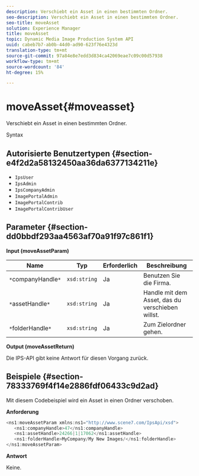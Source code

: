 ```yaml
---
description: Verschiebt ein Asset in einen bestimmten Ordner.
seo-description: Verschiebt ein Asset in einen bestimmten Ordner.
seo-title: moveAsset
solution: Experience Manager
title: moveAsset
topic: Dynamic Media Image Production System API
uuid: cabeb7b7-ab0b-44d0-ad90-623f76e4323d
translation-type: tm+mt
source-git-commit: 97a84e8e7edd3d834ca42069eae7c09c00d57938
workflow-type: tm+mt
source-wordcount: '84'
ht-degree: 15%

---
```



# moveAsset{#moveasset}

Verschiebt ein Asset in einen bestimmten Ordner.

Syntax

## Autorisierte Benutzertypen {#section-e4f2d2a58132450aa36da6377134211e}

* `IpsUser`
* `IpsAdmin`
* `IpsCompanyAdmin`
* `ImagePortalAdmin`
* `ImagePortalContrib`
* `ImagePortalContribUser`

## Parameter {#section-dd0bbdf293aa4563af70a91f97c861f1}

**Input (moveAssetParam)**

| Name | Typ | Erforderlich | Beschreibung |
|---|---|---|---|
| `*`companyHandle`*` | `xsd:string` | Ja | Benutzen Sie die Firma. |
| `*`assetHandle`*` | `xsd:string` | Ja | Handle mit dem Asset, das du verschieben willst. |
| `*`folderHandle`*` | `xsd:string` | Ja | Zum Zielordner gehen. |

**Output (moveAssetReturn)**

Die IPS-API gibt keine Antwort für diesen Vorgang zurück.

## Beispiele {#section-78333769f4f14e2886fdf06433c9d2ad}

Mit diesem Codebeispiel wird ein Asset in einen Ordner verschoben.

**Anforderung**

```java
<ns1:moveAssetParam xmlns:ns1="http://www.scene7.com/IpsApi/xsd">
   <ns1:companyHandle>47</ns1:companyHandle>
   <ns1:assetHandle>24266|1|17062</ns1:assetHandle>
   <ns1:folderHandle>MyCompany/My New Images/</ns1:folderHandle>
</ns1:moveAssetParam>
```

**Antwort**

Keine.
